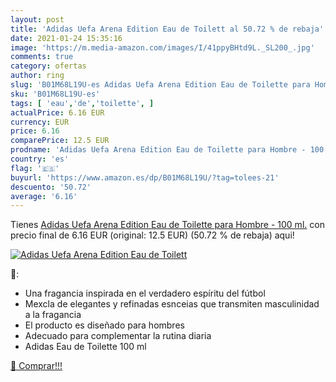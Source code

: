 ```yaml
---
layout: post
title: 'Adidas Uefa Arena Edition Eau de Toilett al 50.72 % de rebaja'
date: 2021-01-24 15:35:16
image: 'https://m.media-amazon.com/images/I/41ppyBHtd9L._SL200_.jpg'
comments: true
category: ofertas
author: ring
slug: 'B01M68L19U-es Adidas Uefa Arena Edition Eau de Toilette para Hombre -...'
sku: 'B01M68L19U-es'
tags: [ 'eau','de','toilette', ]
actualPrice: 6.16 EUR
currency: EUR
price: 6.16
comparePrice: 12.5 EUR
prodname: 'Adidas Uefa Arena Edition Eau de Toilette para Hombre - 100 ml.'
country: 'es'
flag: '🇪🇸'
buyurl: 'https://www.amazon.es/dp/B01M68L19U/?tag=tolees-21'
descuento: '50.72'
average: '6.16'
---
```


Tienes [Adidas Uefa Arena Edition Eau de Toilette para Hombre - 100 ml.](https://www.amazon.es/dp/B01M68L19U/?tag=tolees-21) con precio final de  6.16 EUR (original: 12.5 EUR) (50.72 %  de rebaja) aqui!

[![Adidas Uefa Arena Edition Eau de Toilett](https://m.media-amazon.com/images/I/41ppyBHtd9L._SL200_.jpg)](https://www.amazon.es/dp/B01M68L19U/?tag=tolees-21)

🔎:

- Una fragancia inspirada en el verdadero espíritu del fútbol
- Mexcla de elegantes y refinadas esnceias que transmiten masculinidad a la fragancia
- El producto es diseñado para hombres
- Adecuado para complementar la rutina diaria
- Adidas Eau de Toilette 100 ml

[🛒 Comprar!!!](https://www.amazon.es/dp/B01M68L19U/?tag=tolees-21)
